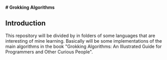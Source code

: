 **# Grokking Algorithms**

## Introduction
This repository will be divided by in folders of some languages that are interesting of mine learning. Basically will be some implementations of the main algorithms in the book "Grokking Algorithms: An Illustrated Guide for Programmers and Other Curious People".